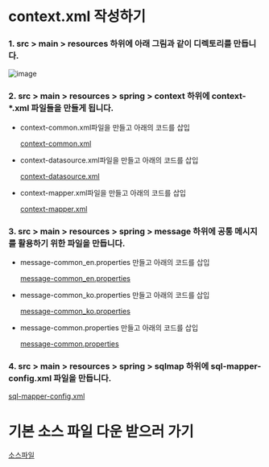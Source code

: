 # context.xml 작성하기
### 1. src > main > resources 하위에 아래 그림과 같이 디렉토리를 만듭니다.
![image](https://user-images.githubusercontent.com/42727909/49120858-cc188800-f2f1-11e8-90ce-cc2a66e33256.png)
### 2. src > main > resources > spring > context 하위에 context-*.xml 파일들을 만들게 됩니다.
- context-common.xml파일을 만들고 아래의 코드를 삽입

    [context-common.xml](context-common.xml.md)
- context-datasource.xml파일을 만들고 아래의 코드를 삽입

    [context-datasource.xml](context-datasource.xml.md)
- context-mapper.xml파일을 만들고 아래의 코드를 삽입

    [context-mapper.xml](context-mapper.xml.md)
### 3. src > main > resources > spring > message 하위에 공통 메시지를 활용하기 위한 파일을 만듭니다.
- message-common_en.properties 만들고 아래의 코드를 삽입

    [message-common_en.properties](message-common_en.properties.md)
- message-common_ko.properties 만들고 아래의 코드를 삽입

    [message-common_ko.properties](message-common_ko.properties.md)
- message-common.properties 만들고 아래의 코드를 삽입

    [message-common.properties](message-common.properties.md)
### 4. src > main > resources > spring > sqlmap 하위에 sql-mapper-config.xml 파일을 만듭니다.
[sql-mapper-config.xml](sql-mapper-config.xml.md)


# 기본 소스 파일 다운 받으러 가기
[소스파일](resources)
